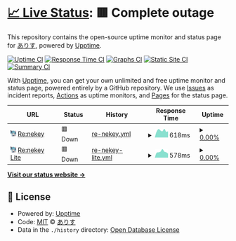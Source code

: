# [📈 Live Status](https://status.1641.ltd): <!--live status--> **🟥 Complete outage**

This repository contains the open-source uptime monitor and status page for [ありす](164.life), powered by [Upptime](https://github.com/upptime/upptime).

[![Uptime CI](https://github.com/164-life/status/workflows/Uptime%20CI/badge.svg)](https://github.com/164-life/status/actions?query=workflow%3A%22Uptime+CI%22)
[![Response Time CI](https://github.com/164-life/status/workflows/Response%20Time%20CI/badge.svg)](https://github.com/164-life/status/actions?query=workflow%3A%22Response+Time+CI%22)
[![Graphs CI](https://github.com/164-life/status/workflows/Graphs%20CI/badge.svg)](https://github.com/164-life/status/actions?query=workflow%3A%22Graphs+CI%22)
[![Static Site CI](https://github.com/164-life/status/workflows/Static%20Site%20CI/badge.svg)](https://github.com/164-life/status/actions?query=workflow%3A%22Static+Site+CI%22)
[![Summary CI](https://github.com/164-life/status/workflows/Summary%20CI/badge.svg)](https://github.com/164-life/status/actions?query=workflow%3A%22Summary+CI%22)

With [Upptime](https://upptime.js.org), you can get your own unlimited and free uptime monitor and status page, powered entirely by a GitHub repository. We use [Issues](https://github.com/164-life/status/issues) as incident reports, [Actions](https://github.com/164-life/status/actions) as uptime monitors, and [Pages](https://status.1641.ltd) for the status page.

<!--start: status pages-->
<!-- This summary is generated by Upptime (https://github.com/upptime/upptime) -->
<!-- Do not edit this manually, your changes will be overwritten -->
<!-- prettier-ignore -->
| URL | Status | History | Response Time | Uptime |
| --- | ------ | ------- | ------------- | ------ |
| <img alt="" src="https://raw.githubusercontent.com/1641project/Renekey/Fork_Develop/packages/frontend/assets/about-icon.png" height="13"> [Re:nekey](https://renekey.blue) | 🟥 Down | [re-nekey.yml](https://github.com/164-life/1641-Status/commits/HEAD/history/re-nekey.yml) | <details><summary><img alt="Response time graph" src="./graphs/re-nekey/response-time-week.png" height="20"> 618ms</summary><br><a href="https://status.1641.ltd/history/re-nekey"><img alt="Response time 726" src="https://img.shields.io/endpoint?url=https%3A%2F%2Fraw.githubusercontent.com%2F164-life%2F1641-Status%2FHEAD%2Fapi%2Fre-nekey%2Fresponse-time.json"></a><br><a href="https://status.1641.ltd/history/re-nekey"><img alt="24-hour response time 547" src="https://img.shields.io/endpoint?url=https%3A%2F%2Fraw.githubusercontent.com%2F164-life%2F1641-Status%2FHEAD%2Fapi%2Fre-nekey%2Fresponse-time-day.json"></a><br><a href="https://status.1641.ltd/history/re-nekey"><img alt="7-day response time 618" src="https://img.shields.io/endpoint?url=https%3A%2F%2Fraw.githubusercontent.com%2F164-life%2F1641-Status%2FHEAD%2Fapi%2Fre-nekey%2Fresponse-time-week.json"></a><br><a href="https://status.1641.ltd/history/re-nekey"><img alt="30-day response time 726" src="https://img.shields.io/endpoint?url=https%3A%2F%2Fraw.githubusercontent.com%2F164-life%2F1641-Status%2FHEAD%2Fapi%2Fre-nekey%2Fresponse-time-month.json"></a><br><a href="https://status.1641.ltd/history/re-nekey"><img alt="1-year response time 726" src="https://img.shields.io/endpoint?url=https%3A%2F%2Fraw.githubusercontent.com%2F164-life%2F1641-Status%2FHEAD%2Fapi%2Fre-nekey%2Fresponse-time-year.json"></a></details> | <details><summary><a href="https://status.1641.ltd/history/re-nekey">0.00%</a></summary><a href="https://status.1641.ltd/history/re-nekey"><img alt="All-time uptime 35.34%" src="https://img.shields.io/endpoint?url=https%3A%2F%2Fraw.githubusercontent.com%2F164-life%2F1641-Status%2FHEAD%2Fapi%2Fre-nekey%2Fuptime.json"></a><br><a href="https://status.1641.ltd/history/re-nekey"><img alt="24-hour uptime 0.00%" src="https://img.shields.io/endpoint?url=https%3A%2F%2Fraw.githubusercontent.com%2F164-life%2F1641-Status%2FHEAD%2Fapi%2Fre-nekey%2Fuptime-day.json"></a><br><a href="https://status.1641.ltd/history/re-nekey"><img alt="7-day uptime 0.00%" src="https://img.shields.io/endpoint?url=https%3A%2F%2Fraw.githubusercontent.com%2F164-life%2F1641-Status%2FHEAD%2Fapi%2Fre-nekey%2Fuptime-week.json"></a><br><a href="https://status.1641.ltd/history/re-nekey"><img alt="30-day uptime 35.34%" src="https://img.shields.io/endpoint?url=https%3A%2F%2Fraw.githubusercontent.com%2F164-life%2F1641-Status%2FHEAD%2Fapi%2Fre-nekey%2Fuptime-month.json"></a><br><a href="https://status.1641.ltd/history/re-nekey"><img alt="1-year uptime 35.34%" src="https://img.shields.io/endpoint?url=https%3A%2F%2Fraw.githubusercontent.com%2F164-life%2F1641-Status%2FHEAD%2Fapi%2Fre-nekey%2Fuptime-year.json"></a></details>
| <img alt="" src="https://raw.githubusercontent.com/1641project/Renekey/Fork_Develop/packages/frontend/assets/about-icon.png" height="13"> [Re:nekey Lite](https://lite.renekey.blue) | 🟥 Down | [re-nekey-lite.yml](https://github.com/164-life/1641-Status/commits/HEAD/history/re-nekey-lite.yml) | <details><summary><img alt="Response time graph" src="./graphs/re-nekey-lite/response-time-week.png" height="20"> 578ms</summary><br><a href="https://status.1641.ltd/history/re-nekey-lite"><img alt="Response time 1239" src="https://img.shields.io/endpoint?url=https%3A%2F%2Fraw.githubusercontent.com%2F164-life%2F1641-Status%2FHEAD%2Fapi%2Fre-nekey-lite%2Fresponse-time.json"></a><br><a href="https://status.1641.ltd/history/re-nekey-lite"><img alt="24-hour response time 398" src="https://img.shields.io/endpoint?url=https%3A%2F%2Fraw.githubusercontent.com%2F164-life%2F1641-Status%2FHEAD%2Fapi%2Fre-nekey-lite%2Fresponse-time-day.json"></a><br><a href="https://status.1641.ltd/history/re-nekey-lite"><img alt="7-day response time 578" src="https://img.shields.io/endpoint?url=https%3A%2F%2Fraw.githubusercontent.com%2F164-life%2F1641-Status%2FHEAD%2Fapi%2Fre-nekey-lite%2Fresponse-time-week.json"></a><br><a href="https://status.1641.ltd/history/re-nekey-lite"><img alt="30-day response time 1239" src="https://img.shields.io/endpoint?url=https%3A%2F%2Fraw.githubusercontent.com%2F164-life%2F1641-Status%2FHEAD%2Fapi%2Fre-nekey-lite%2Fresponse-time-month.json"></a><br><a href="https://status.1641.ltd/history/re-nekey-lite"><img alt="1-year response time 1239" src="https://img.shields.io/endpoint?url=https%3A%2F%2Fraw.githubusercontent.com%2F164-life%2F1641-Status%2FHEAD%2Fapi%2Fre-nekey-lite%2Fresponse-time-year.json"></a></details> | <details><summary><a href="https://status.1641.ltd/history/re-nekey-lite">0.00%</a></summary><a href="https://status.1641.ltd/history/re-nekey-lite"><img alt="All-time uptime 35.47%" src="https://img.shields.io/endpoint?url=https%3A%2F%2Fraw.githubusercontent.com%2F164-life%2F1641-Status%2FHEAD%2Fapi%2Fre-nekey-lite%2Fuptime.json"></a><br><a href="https://status.1641.ltd/history/re-nekey-lite"><img alt="24-hour uptime 0.00%" src="https://img.shields.io/endpoint?url=https%3A%2F%2Fraw.githubusercontent.com%2F164-life%2F1641-Status%2FHEAD%2Fapi%2Fre-nekey-lite%2Fuptime-day.json"></a><br><a href="https://status.1641.ltd/history/re-nekey-lite"><img alt="7-day uptime 0.00%" src="https://img.shields.io/endpoint?url=https%3A%2F%2Fraw.githubusercontent.com%2F164-life%2F1641-Status%2FHEAD%2Fapi%2Fre-nekey-lite%2Fuptime-week.json"></a><br><a href="https://status.1641.ltd/history/re-nekey-lite"><img alt="30-day uptime 35.47%" src="https://img.shields.io/endpoint?url=https%3A%2F%2Fraw.githubusercontent.com%2F164-life%2F1641-Status%2FHEAD%2Fapi%2Fre-nekey-lite%2Fuptime-month.json"></a><br><a href="https://status.1641.ltd/history/re-nekey-lite"><img alt="1-year uptime 35.47%" src="https://img.shields.io/endpoint?url=https%3A%2F%2Fraw.githubusercontent.com%2F164-life%2F1641-Status%2FHEAD%2Fapi%2Fre-nekey-lite%2Fuptime-year.json"></a></details>

<!--end: status pages-->

[**Visit our status website →**](https://status.1641.ltd)

## 📄 License

- Powered by: [Upptime](https://github.com/upptime/upptime)
- Code: [MIT](./LICENSE) © [ありす](164.life)
- Data in the `./history` directory: [Open Database License](https://opendatacommons.org/licenses/odbl/1-0/)
